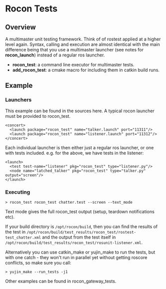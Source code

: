 # Rocon Tests

## Overview

A multimaster unit testing framework. Think of of rostest applied at a higher level again. Syntax, calling and execution are almost identical with the main difference being that you use a multimaster launcher (see notes for **rocon_launch**) instead of a
regular ros launcher.

* **rocon_test**: a command line executor for multimaster tests.
* **add_rocon_test**: a cmake macro for including them in catkin build runs.

## Example

### Launchers

This example can be found in the sources here. A typical rocon launcher must be provided to rocon_test.

```
<concert>
  <launch package="rocon_test" name="talker.launch" port="11311"/>
  <launch package="rocon_test" name="listener.launch" port="11312"/>
</concert>
```

Each individual launcher is then either just a regular ros launcher, or one with tests included. e.g. 
for the above, we have tests in the listener:

```
<launch>
  <test test-name="listener" pkg="rocon_test" type="listener.py"/>
  <node name="latched_talker" pkg="rocon_test" type="talker.py" output="screen"/>
</launch>
```

### Executing

```
> rocon_test rocon_test chatter.test --screen --text_mode
```

Text mode gives the full rocon_test output (setup, teardown notifications etc). 

If your build directory is `/opt/rocon/build`, then you can find the results of the test in 
`/opt/rocon/build/test_results/rocon_test/rostest-test_chatter.xml` and the output from the test
itself in `/opt/rocon/build/test_results/rocon_test/rosunit-listener.xml`.

Alternatively you can use catkin_make or yujin_make to run the tests, but
with one catch - they won't run in parallel yet without getting roscore
conflicts, so make sure you call:

```
> yujin_make --run_tests -j1
```

Other examples can be found in rocon_gateway_tests.